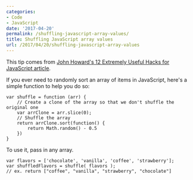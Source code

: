 ```yaml
---
categories:
- Code
- JavaScript
date: '2017-04-20'
permalink: /shuffling-javascript-array-values/
title: Shuffling JavaScript array values
url: /2017/04/20/shuffling-javascript-array-values
---
```


This tip comes from <a href="https://blog.jscrambler.com/12-extremely-useful-hacks-for-javascript/">John Howard's 12 Extremely Useful Hacks for JavaScript article</a>.

If you ever need to randomly sort an array of items in JavaScript, here's a simple function to help you do so:

<pre><code class="lang-javascript">var shuffle = function (arr) {
    // Create a clone of the array so that we don't shuffle the original one
    var arrClone = arr.slice(0);
    // Shuffle the array
    return arrClone.sort(function() {
        return Math.random() - 0.5
    })
}
</code></pre>

To use it, pass in any array.

<pre><code class="lang-javascript">var flavors = ['chocolate', 'vanilla', 'coffee', 'strawberry'];
var shuffledFlavors = shuffle( flavors );
// ex. return ["coffee", "vanilla", "strawberry", "chocolate"]
</code></pre>